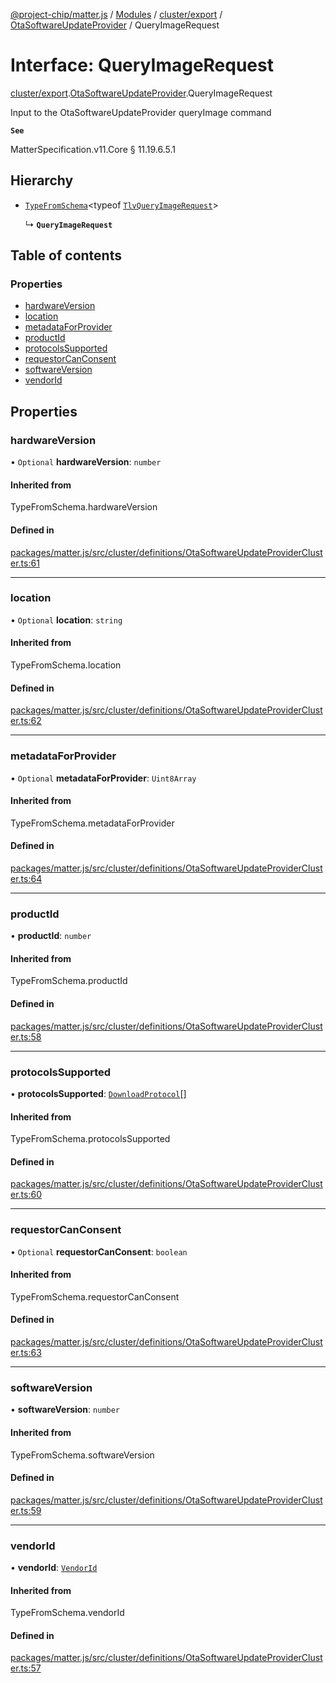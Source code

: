 [@project-chip/matter.js](../README.md) / [Modules](../modules.md) / [cluster/export](../modules/cluster_export.md) / [OtaSoftwareUpdateProvider](../modules/cluster_export.OtaSoftwareUpdateProvider.md) / QueryImageRequest

# Interface: QueryImageRequest

[cluster/export](../modules/cluster_export.md).[OtaSoftwareUpdateProvider](../modules/cluster_export.OtaSoftwareUpdateProvider.md).QueryImageRequest

Input to the OtaSoftwareUpdateProvider queryImage command

**`See`**

MatterSpecification.v11.Core § 11.19.6.5.1

## Hierarchy

- [`TypeFromSchema`](../modules/tlv_export.md#typefromschema)\<typeof [`TlvQueryImageRequest`](../modules/cluster_export.OtaSoftwareUpdateProvider.md#tlvqueryimagerequest)\>

  ↳ **`QueryImageRequest`**

## Table of contents

### Properties

- [hardwareVersion](cluster_export.OtaSoftwareUpdateProvider.QueryImageRequest.md#hardwareversion)
- [location](cluster_export.OtaSoftwareUpdateProvider.QueryImageRequest.md#location)
- [metadataForProvider](cluster_export.OtaSoftwareUpdateProvider.QueryImageRequest.md#metadataforprovider)
- [productId](cluster_export.OtaSoftwareUpdateProvider.QueryImageRequest.md#productid)
- [protocolsSupported](cluster_export.OtaSoftwareUpdateProvider.QueryImageRequest.md#protocolssupported)
- [requestorCanConsent](cluster_export.OtaSoftwareUpdateProvider.QueryImageRequest.md#requestorcanconsent)
- [softwareVersion](cluster_export.OtaSoftwareUpdateProvider.QueryImageRequest.md#softwareversion)
- [vendorId](cluster_export.OtaSoftwareUpdateProvider.QueryImageRequest.md#vendorid)

## Properties

### hardwareVersion

• `Optional` **hardwareVersion**: `number`

#### Inherited from

TypeFromSchema.hardwareVersion

#### Defined in

[packages/matter.js/src/cluster/definitions/OtaSoftwareUpdateProviderCluster.ts:61](https://github.com/project-chip/matter.js/blob/0c058ae17fdba4c0b89b8b13c309011d51782299/packages/matter.js/src/cluster/definitions/OtaSoftwareUpdateProviderCluster.ts#L61)

___

### location

• `Optional` **location**: `string`

#### Inherited from

TypeFromSchema.location

#### Defined in

[packages/matter.js/src/cluster/definitions/OtaSoftwareUpdateProviderCluster.ts:62](https://github.com/project-chip/matter.js/blob/0c058ae17fdba4c0b89b8b13c309011d51782299/packages/matter.js/src/cluster/definitions/OtaSoftwareUpdateProviderCluster.ts#L62)

___

### metadataForProvider

• `Optional` **metadataForProvider**: `Uint8Array`

#### Inherited from

TypeFromSchema.metadataForProvider

#### Defined in

[packages/matter.js/src/cluster/definitions/OtaSoftwareUpdateProviderCluster.ts:64](https://github.com/project-chip/matter.js/blob/0c058ae17fdba4c0b89b8b13c309011d51782299/packages/matter.js/src/cluster/definitions/OtaSoftwareUpdateProviderCluster.ts#L64)

___

### productId

• **productId**: `number`

#### Inherited from

TypeFromSchema.productId

#### Defined in

[packages/matter.js/src/cluster/definitions/OtaSoftwareUpdateProviderCluster.ts:58](https://github.com/project-chip/matter.js/blob/0c058ae17fdba4c0b89b8b13c309011d51782299/packages/matter.js/src/cluster/definitions/OtaSoftwareUpdateProviderCluster.ts#L58)

___

### protocolsSupported

• **protocolsSupported**: [`DownloadProtocol`](../enums/cluster_export.OtaSoftwareUpdateProvider.DownloadProtocol.md)[]

#### Inherited from

TypeFromSchema.protocolsSupported

#### Defined in

[packages/matter.js/src/cluster/definitions/OtaSoftwareUpdateProviderCluster.ts:60](https://github.com/project-chip/matter.js/blob/0c058ae17fdba4c0b89b8b13c309011d51782299/packages/matter.js/src/cluster/definitions/OtaSoftwareUpdateProviderCluster.ts#L60)

___

### requestorCanConsent

• `Optional` **requestorCanConsent**: `boolean`

#### Inherited from

TypeFromSchema.requestorCanConsent

#### Defined in

[packages/matter.js/src/cluster/definitions/OtaSoftwareUpdateProviderCluster.ts:63](https://github.com/project-chip/matter.js/blob/0c058ae17fdba4c0b89b8b13c309011d51782299/packages/matter.js/src/cluster/definitions/OtaSoftwareUpdateProviderCluster.ts#L63)

___

### softwareVersion

• **softwareVersion**: `number`

#### Inherited from

TypeFromSchema.softwareVersion

#### Defined in

[packages/matter.js/src/cluster/definitions/OtaSoftwareUpdateProviderCluster.ts:59](https://github.com/project-chip/matter.js/blob/0c058ae17fdba4c0b89b8b13c309011d51782299/packages/matter.js/src/cluster/definitions/OtaSoftwareUpdateProviderCluster.ts#L59)

___

### vendorId

• **vendorId**: [`VendorId`](../modules/datatype_export.md#vendorid)

#### Inherited from

TypeFromSchema.vendorId

#### Defined in

[packages/matter.js/src/cluster/definitions/OtaSoftwareUpdateProviderCluster.ts:57](https://github.com/project-chip/matter.js/blob/0c058ae17fdba4c0b89b8b13c309011d51782299/packages/matter.js/src/cluster/definitions/OtaSoftwareUpdateProviderCluster.ts#L57)
